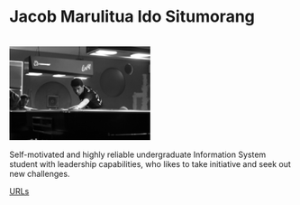 <h1> Jacob Marulitua Ido Situmorang </h1>
<br>
<img src="profile.JPG" width="250">
<p> Self-motivated and highly reliable undergraduate Information System student with leadership capabilities, who likes to take initiative and seek out new challenges.</p>
<a href="https://jacobstmrg.github.io/os201/URLs/"> URLs </a>
